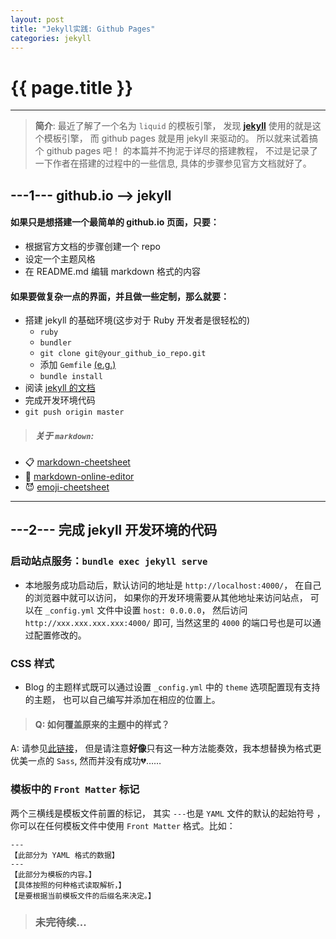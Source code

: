 ```yaml
---
layout: post
title: "Jekyll实践: Github Pages"
categories: jekyll
---
```

# {{ page.title }}
---
>**简介**: 最近了解了一个名为 `liquid` 的模板引擎，
发现 [**jekyll**](https://jekyllrb.com/) 使用的就是这个模板引擎，
而 github pages 就是用 jekyll 来驱动的。
所以就来试着搞个 github pages 吧！
的本篇并不拘泥于详尽的搭建教程，
不过是记录了一下作者在搭建的过程中的一些信息,
具体的步骤参见官方文档就好了。

## **---1---  github.io --> jekyll**

#### 如果只是想搭建一个最简单的 github.io 页面，只要：
  - 根据官方文档的步骤创建一个 repo
  - 设定一个主题风格
  - 在 README.md 编辑 markdown 格式的内容

#### 如果要做复杂一点的界面，并且做一些定制，那么就要：
 - 搭建 jekyll 的基础环境(这步对于 Ruby 开发者是很轻松的)
   - `ruby`
   - `bundler`
   - `git clone git@your_github_io_repo.git` 
   - 添加 `Gemfile` [(e.g.)](https://github.com/mccg/mccg.github.io/blob/master/Gemfile)
   - `bundle install`
 - 阅读 [jekyll 的文档](https://jekyllrb.com/docs/home/)
 - 完成开发环境代码
 - `git push origin master`

>##### 关于 `markdown`:
 - :clipboard: [markdown-cheetsheet](https://github.com/adam-p/markdown-here/wiki/Markdown-Cheatsheet)
 - :pencil: [markdown-online-editor](https://jbt.github.io/markdown-editor/)
 - :smiling_imp:  [emoji-cheetsheet](https://www.webpagefx.com/tools/emoji-cheat-sheet/)

---
## **---2---  完成 jekyll 开发环境的代码**

### 启动站点服务：`bundle exec jekyll serve` 
 - 本地服务成功启动后，默认访问的地址是 `http://localhost:4000/`，
在自己的浏览器中就可以访问，
如果你的开发环境需要从其他地址来访问站点，
可以在 `_config.yml` 文件中设置 `host: 0.0.0.0`，
然后访问 `http://xxx.xxx.xxx.xxx:4000/` 即可,
当然这里的 `4000` 的端口号也是可以通过配置修改的。

### CSS 样式
 - Blog 的主题样式既可以通过设置 `_config.yml` 中的 `theme` 选项配置现有支持的主题，
也可以自己编写并添加在相应的位置上。

>#### Q: 如何覆盖原来的主题中的样式？
A: 请参见[此链接](http://stackoverflow.com/questions/41254582/overriding-css-on-github-pages-using-slate-theme)，
但是请注意**好像**只有这一种方法能奏效，我本想替换为格式更优美一点的 `Sass`, 然而并没有成功:broken_heart:……

### 模板中的 `Front Matter` 标记
两个三横线是模板文件前置的标记，
其实 `---`也是 `YAML` 文件的默认的起始符号 ，
你可以在任何模板文件中使用 `Front Matter` 格式。比如：
```
---
【此部分为 YAML 格式的数据】
---
【此部分为模板的内容。】
【具体按照的何种格式读取解析，】
【是要根据当前模板文件的后缀名来决定。】
```

>### 未完待续...


